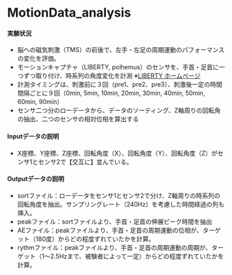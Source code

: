 # MotionData_analysis

#### 実験状況
- 脳への磁気刺激（TMS）の前後で、左手・左足の周期運動のパフォーマンスの変化を評価。
- モーションキャプチャ（LIBERTY, polhemus）のセンサを、手首・足首に一つずつ取り付け、時系列の角度変化を計測
  ※[LIBERTY ホームページ](https://polhemus.com/motion-tracking/all-trackers/liberty)
- 計測タイミングは、刺激前に３回（pre1、pre2、pre3）、刺激後一定の時間間隔ごとに９回（0min, 5min, 10min, 20min, 30min, 40min, 50min, 60min, 90min）
- センサ二つ分のローデータから、データのソーティング、Z軸周りの回転角の抽出、二つのセンサの相対位相を算出する

#### Inputデータの説明
- X座標、Y座標、Z座標、回転角度（X）、回転角度（Y）、回転角度（Z）がセンサ1とセンサ2で【交互に】並んでいる。


#### Outputデータの説明
- sortファイル：ローデータをセンサ1とセンサ2で分け、Z軸周りの時系列の回転角度を抽出。サンプリングレート（240Hz）を考慮した時間経過の列も挿入。
- peakファイル：sortファイルより、手首・足首の伸展ピーク時間を抽出
- AEファイル：peakファイルより、手首・足首の周期運動の位相が、ターゲット（180度）からどの程度ずれていたかを計算。
- rythmファイル：peakファイルより、手首・足首の周期運動の周期が、ターゲット（1～2.5Hzまで、被験者によって一定）からどの程度ずれていたかを計算。
